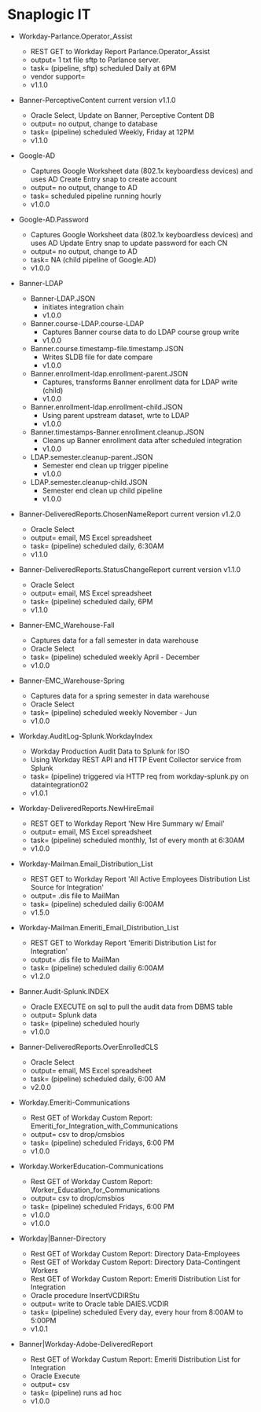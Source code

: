 # Snaplogic IT

- Workday-Parlance.Operator_Assist
    - REST GET to Workday Report Parlance.Operator_Assist
    - output= 1 txt file sftp to Parlance server.
    - task= (pipeline, sftp) scheduled Daily at 6PM
    - vendor support=
    - v1.1.0

- Banner-PerceptiveContent current version v1.1.0
    - Oracle Select, Update on Banner, Perceptive Content DB
    - output= no output, change to database
    - task= (pipeline) scheduled Weekly, Friday at 12PM
    - v1.1.0

- Google-AD
    - Captures Google Worksheet data (802.1x keyboardless devices) and uses AD Create Entry snap to create account
    - output= no output, change to AD
    - task= scheduled pipeline running hourly
    - v1.0.0

- Google-AD.Password
    - Captures Google Worksheet data (802.1x keyboardless devices) and uses AD Update Entry snap to update password for each CN
    - output= no output, change to AD
    - task= NA (child pipeline of Google.AD)
    - v1.0.0

- Banner-LDAP
    * Banner-LDAP.JSON
        - initiates integration chain
        - v1.0.0
    * Banner.course-LDAP.course-LDAP
        - Captures Banner course data to do LDAP course group write
        - v1.0.0
    * Banner.course.timestamp-file.timestamp.JSON
        - Writes SLDB file for date compare
        - v1.0.0
    * Banner.enrollment-ldap.enrollment-parent.JSON
        - Captures, transforms Banner enrollment data for LDAP write (child)
        - v1.0.0
    * Banner.enrollment-ldap.enrollment-child.JSON
        - Using parent upstream dataset, wrte to LDAP
        - v1.0.0
    * Banner.timestamps-Banner.enrollment.cleanup.JSON
        - Cleans up Banner enrollment data after scheduled integration
        - v1.0.0
    * LDAP.semester.cleanup-parent.JSON
        - Semester end clean up trigger pipeline
        - v1.0.0
    * LDAP.semester.cleanup-child.JSON
        - Semester end clean up child pipeline
        - v1.0.0

- Banner-DeliveredReports.ChosenNameReport current version v1.2.0
    - Oracle Select
    - output= email, MS Excel spreadsheet
    - task= (pipeline) scheduled daily, 6:30AM
    - v1.1.0

- Banner-DeliveredReports.StatusChangeReport current version v1.1.0
    - Oracle Select
    - output= email, MS Excel spreadsheet
    - task= (pipeline) scheduled daily, 6PM
    - v1.1.0
    
- Banner-EMC_Warehouse-Fall
    - Captures data for a fall semester in data warehouse
    - Oracle Select
    - task= (pipeline) scheduled weekly April - December
    - v1.0.0
    
- Banner-EMC_Warehouse-Spring
    - Captures data for a spring semester in data warehouse
    - Oracle Select
    - task= (pipeline) scheduled weekly November - Jun
    - v1.0.0

- Workday.AuditLog-Splunk.WorkdayIndex
    - Workday Production Audit Data to Splunk for ISO
    - Using Workday REST API and HTTP Event Collector service from Splunk
    - task= (pipeline) triggered via HTTP req from workday-splunk.py on dataintegration02
    - v1.0.1

- Workday-DeliveredReports.NewHireEmail
    - REST GET to Workday Report 'New Hire Summary w/ Email'
    - output= email, MS Excel spreadsheet
    - task= (pipeline) scheduled monthly, 1st of every month at 6:30AM
    - v1.0.0

- Workday-Mailman.Email_Distribution_List
    - REST GET to Workday Report 'All Active Employees Distribution List Source for Integration'
    - output= .dis file to MailMan
    - task= (pipeline) scheduled dailiy 6:00AM
    - v1.5.0

- Workday-Mailman.Emeriti_Email_Distribution_List
    - REST GET to Workday Report 'Emeriti Distribution List for Integration'
    - output= .dis file to MailMan
    - task= (pipeline) scheduled dailiy 6:00AM
    - v1.2.0

- Banner.Audit-Splunk.INDEX
    - Oracle EXECUTE on sql to pull the audit data from DBMS table
    - output= Splunk data
    - task= (pipeline) scheduled hourly
    - v1.0.0

- Banner-DeliveredReports.OverEnrolledCLS
    - Oracle Select
    - output= email, MS Excel spreadsheet
    - task= (pipeline) scheduled daily, 6:00 AM
    - v2.0.0
	
- Workday.Emeriti-Communications
    - Rest GET of Workday Custom Report: Emeriti_for_Integration_with_Communications
    - output= csv to drop/cmsbios
    - task= (pipeline) scheduled Fridays, 6:00 PM
    - v1.0.0
	
- Workday.WorkerEducation-Communications
    - Rest GET of Workday Custom Report: Worker_Education_for_Communications
    - output= csv to drop/cmsbios
    - task= (pipeline) scheduled Fridays, 6:00 PM
    - v1.0.0
    - v1.0.0
	
- Workday|Banner-Directory
    - Rest GET of Workday Custom Report: Directory Data-Employees
    - Rest GET of Workday Custom Report: Directory Data-Contingent Workers    
    - Rest GET of Workday Custom Report: Emeriti Distribution List for Integration
    - Oracle procedure InsertVCDIRStu
    - output= write to Oracle table DAIES.VCDIR
    - task= (pipeline) scheduled Every day, every hour from 8:00AM to 5:00PM
    - v1.0.1

- Banner|Workday-Adobe-DeliveredReport
    - Rest GET of Workday Custum Report: Emeriti Distribution List for Integration
    - Oracle Execute
    - output= csv
    - task= (pipeline) runs ad hoc
    - v1.0.0

